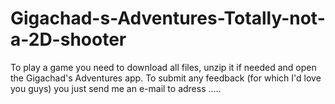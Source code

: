 # Gigachad-s-Adventures-Totally-not-a-2D-shooter

To play a game you need to download all files, unzip it if needed and open the Gigachad's Adventures app.
To submit any feedback (for which I'd love you guys) you just send me an e-mail to adress .....
